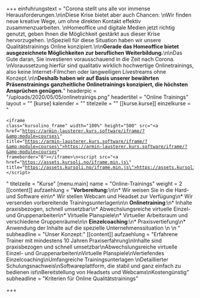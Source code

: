 +++
einfuhrungstext = "Corona stellt uns alle vor immense Herausforderungen.\n\nDiese Krise bietet aber auch Chancen:  \nWir finden neue kreative Wege, um ohne direkten Kontakt effektiv zusammenzuarbeiten.  \nHomeoffice und digitale Medien jetzt richtig genutzt, geben Ihnen die Möglichkeit gestärkt aus dieser Krise hervorzugehen.  \nSpeziell für diese Situation haben wir unsere Qualitätstrainings Online konzipiert.\n\n**Gerade das Homeoffice bietet ausgezeichnete Möglichkeiten zur beruflichen Weiterbildung.**\n\nDas Gute daran, Sie investieren vorausschauend in die Zeit nach Corona.  \nVoraussetzung hierfür sind qualitativ wirklich hochwertige Onlinetrainings, also keine Internet-Filmchen oder langweiligen Livestreams ohne Konzept.\n\n**Deshalb haben wir auf Basis unserer bewährten Präsenstrainings ganzheitliche Onlinetrainings konzipiert, die höchsten Ansprüchen genügen.**"
headerpic = "/uploads/2020/05/05/onlinetrainigs.png"
headertitel = "Online Trainings"
layout = ""
[kurse]
kalender = ""
titelzeile = ""
[[kurse.kurse]]
einzelkurse = "<pre><code>&lt;iframe class=\"kursolino_frame\" width=\"100%\" height=\"500\" src=\"<a href=\"https://armin-lausterer.kurs.software/iframe/?&amp;module=courses\" title=\"https://armin-lausterer.kurs.software/iframe/?&amp;module=courses\">https://armin-lausterer.kurs.software/iframe/?&amp;module=courses</a>\" frameborder=\"0\"&gt;&lt;/iframe&gt;\n&lt;script src=\"<a href=\"https://assets.kursoli.no/iframe.min.js\" title=\"https://assets.kursoli.no/iframe.min.js\">https://assets.kursoli.no/iframe.min.js</a>\"&gt;&lt;/script&gt;</code></pre>"
titelzeile = "Kurse"
[menu.main]
name = "Online-Trainings"
weight = 2
[[content]]
aufzaehlung = "**Vorbereitung:**\n\n* Wir weisen Sie in die Hard- und Software ein\n* Wir stellen Webcam und Headset zur Verfügung\n* Wir versenden vorbereitende Trainingsunterlagen\n\n  **Onlinetraining**:\n* Inhalte praxisbezogen, schnell umsetzbar\n* Abwechslungsreiche virtuelle Einzel- und Gruppenarbeiten\n* Virtuelle Planspiele\n* Virtueller Arbeitsraum und verschiedene Gruppenräume\n\n  **Einzelcoaching**:\n* Praxisvertiefung\n* Anwendung der Inhalte auf die spezielle Unternehmenssituation  \n     \n   "
subheadline = "Unser Konzept:"
[[content]]
aufzaehlung = "Erfahrene Trainer mit mindestens 10 Jahren Praxiserfahrung\nInhalte sind praxisbezogen und schnell umsetzbar\nAbwechslungsreiche virtuelle Einzel- und Gruppenarbeiten\nVirtuelle Planspiele\nVertiefendes Einzelcoaching\nUmfangreiche Trainingsunterlagen \nDetaillierter Schulungsnachweis\nSoftwareplattform, die stabil und ganz einfach zu bedienen ist\nBereitstellung von Headsets und Webcams\nKostengünstig"
subheadline = "Kriterien für Online Qualitätstrainings"

+++
